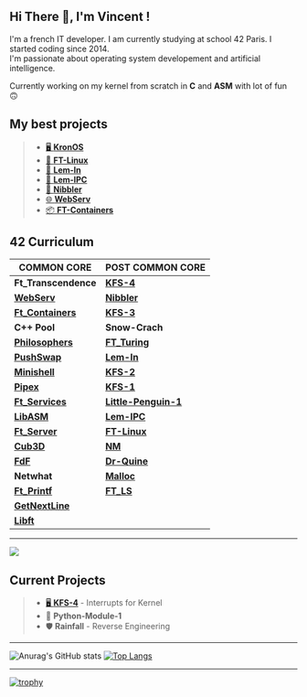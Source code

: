 ## Hi There 👋, I'm Vincent !

I'm a french IT developer. I am currently studying at school 42 Paris. I started coding since 2014.<br>
I'm passionate about operating system developement and artificial intelligence.<br>

Currently working on my kernel from scratch in **C** and **ASM** with lot of fun 🙃

## My best projects

> - <a href="https://github.com/vvaucoul/KronOS">🖥️ **KronOS**</a><br>
> - <a href="https://github.com/vvaucoul/FT_Linux">🐧 **FT-Linux**</a>
> - <a href="https://github.com/vvaucoul/Lem-in">🐜 **Lem-In**</a>
> - <a href="https://github.com/vvaucoul/Lem-IPC">📡 **Lem-IPC**</a>
> - <a href="https://github.com/vvaucoul/Nibbler">🐍 **Nibbler**</a>
> - <a href="https://github.com/vvaucoul/WebServ">🌐 **WebServ**</a>
> - <a href="https://github.com/vvaucoul/Ft_Containers">📦 **FT-Containers**</a>

## 42 Curriculum

| **COMMON CORE** | **POST COMMON CORE**|
| ----------- | ----------- |
| **Ft_Transcendence** | <a href="https://github.com/vvaucoul/KronOS">**KFS-4**</a> |
| <a href="https://github.com/vvaucoul/WebServ">**WebServ**</a> |  <a href="https://github.com/vvaucoul/Nibbler">**Nibbler**</a> |
| <a href="https://github.com/vvaucoul/Ft_Containers">**Ft_Containers**</a> | <a href="https://github.com/vvaucoul/KronOS">**KFS-3**</a> |
| **C++ Pool** |   **Snow-Crach** |
| <a href="https://github.com/vvaucoul/Philosophers">**Philosophers**</a> | <a href="https://github.com/vvaucoul/Ft_Turing">**FT_Turing**</a> |
| <a href="https://github.com/vvaucoul/Push_Swap">**PushSwap**</a> | <a href="https://github.com/vvaucoul/Lem-in">**Lem-In**</a> |
| <a href="https://github.com/vvaucoul/Minishell">**Minishell**</a> |  <a href="https://github.com/vvaucoul/KronOS">**KFS-2**</a> |
| <a href="https://github.com/vvaucoul/Pipex">**Pipex**</a> | <a href="https://github.com/vvaucoul/KronOS">**KFS-1**</a> |
| <a href="https://github.com/vvaucoul/Ft_Services">**Ft_Services**</a> |  <a href="https://github.com/vvaucoul/Little-Penguin-1">**Little-Penguin-1**</a> |
| <a href="https://github.com/vvaucoul/LibASM">**LibASM**</a> |   <a href="https://github.com/vvaucoul/Lem-IPC">**Lem-IPC**</a> |
| <a href="https://github.com/vvaucoul/Ft_Server">**Ft_Server**</a> |  <a href="https://github.com/vvaucoul/FT_Linux">**FT-Linux**</a> |
| <a href="https://github.com/vvaucoul/Cub3D">**Cub3D**</a> |  <a href="https://github.com/vvaucoul/nm">**NM**</a> |
| <a href="https://github.com/vvaucoul/FdF">**FdF**</a> | <a href="https://github.com/vvaucoul/Dr-Quine">**Dr-Quine**</a> |
| **Netwhat** |  <a href="https://github.com/vvaucoul/Malloc">**Malloc**</a> |
| <a href="https://github.com/vvaucoul/Ft_Printf">**Ft_Printf**</a> |  <a href="https://github.com/vvaucoul/ft_ls">**FT_LS**</a> |
| <a href="https://github.com/vvaucoul/get_next_line">**GetNextLine**</a> |
| <a href="https://github.com/vvaucoul/Libft">**Libft**</a> |

---

<a href="https://github.com/JaeSeoKim/badge42">
  <img align="middle" src="https://badge42.vercel.app/api/v2/cl1up6ty6004409mq6xpnytje/stats?cursusId=21&coalitionId=48" />
</a>


## Current Projects

> - <a href="https://github.com/vvaucoul/KronOS/tree/work-in-progress">🖥️ **KFS-4**</a> - Interrupts for Kernel<br>
> - 🐍 **Python-Module-1**<br>
> - 🛡️ **Rainfall** - Reverse Engineering<br>

---

 ![Anurag's GitHub stats](https://github-readme-stats.vercel.app/api?username=vvaucoul&show_icons=true&theme=dark)
[![Top Langs](https://github-readme-stats.vercel.app/api/top-langs/?username=vvaucoul&layout=compact&theme=dark)](https://github.com/anuraghazra/github-readme-stats)

---

[![trophy](https://github-profile-trophy.vercel.app/?username=vvaucoul&theme=darkhub&column=8&margin-w=15&margin-h=15)](https://github.com/ryo-ma/github-profile-trophy)
